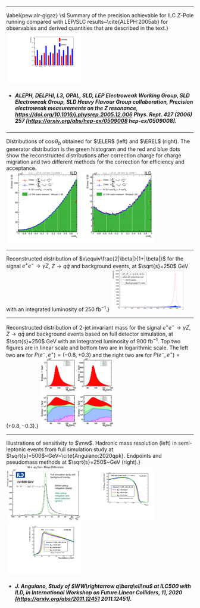 
 
-----
\label{pew:alr-gigaz} \sl Summary of the precision achievable for ILC $Z$-Pole running compared  with LEP/SLC results~\cite{ALEPH:2005ab} for observables and derived quantities that are described in the text.}
[<img src="figures/zpole-lep.png" width="200" />](figures/zpole-lep.pdf)

- #####  ALEPH, DELPHI, L3, OPAL, SLD, LEP Electroweak Working Group, SLD Electroweak Group, SLD Heavy Flavour Group collaboration, Precision electroweak measurements on the $Z$ resonance, https://doi.org/10.1016/j.physrep.2005.12.006 Phys. Rept.   427 (2006) 257 [https://arxiv.org/abs/hep-ex/0509008  hep-ex/0509008].  



 
-----
Distributions of $\cos\theta_b$  obtained for $\ELER$ (left) and $\EREL$ (right). The generator distribution is the green histogram and the red and blue dots show the reconstructed distributions after correction charge for charge migration and two different methods for the correction for efficiency and acceptance.  
[<img src="figures/eL.png" width="200" />](figures/eL.pdf)[<img src="figures/eR.png" width="200" />](figures/eR.pdf)



 
-----
Reconstructed distribution of $x\equiv\frac{2|\beta|}{1+|\beta|}$ for the signal $e^+e^-\to\gamma Z$, $Z\to q\bar{q}$ and background events, at $\sqrt{s}=250$ GeV with an integrated luminosity of 250 fb$^{-1}$.}
[<img src="figures/beta_az.png" width="200" />](figures/beta_az.pdf)



 
-----
Reconstructed distribution of 2-jet invariant mass for the signal $e^+e^-\to\gamma Z$, $Z\to q\bar{q}$ and background events based on full detector simulation, at $\sqrt{s}=250$ GeV with an integrated luminosity of 900 fb$^{-1}$. Top two figures are in linear scale and bottom two are in logarithmic scale. The left two are for $P(e^-,e^+)=(-0.8,+0.3)$ and the right two are for $P(e^-,e^+)=(+0.8,-0.3)$.}
[<img src="figures/AZ_m2j_full.png" width="200" />](figures/AZ_m2j_full.pdf)



 
-----
Illustrations of sensitivity to $\mw$. Hadronic mass resolution (left) in semi-leptonic events from full simulation study at $\sqrt{s}=500$~GeV~\cite{Anguiano:2020qpk}. Endpoints and pseudomass methods at $\sqrt{s}=250$~GeV (right).}
[<img src="figures/Wmass-Hadronic.png" width="200" />](figures/Wmass-Hadronic.pdf)[<img src="figures/Wmass-Endpoint.png" width="200" />](figures/Wmass-Endpoint.pdf)[<img src="figures/Wmass-Pseudomass.png" width="200" />](figures/Wmass-Pseudomass.pdf)

- ##### J. Anguiano, Study of $WW\rightarrow q\barq\ell\nu$ at ILC500 with ILD,  in International Workshop on Future Linear Colliders, 11, 2020 [https://arxiv.org/abs/2011.12451  2011.12451].  


